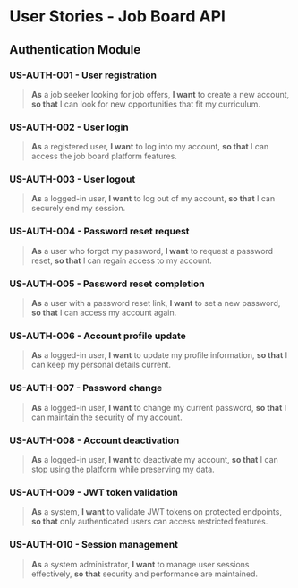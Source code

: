 # User Stories - Job Board API

## Authentication Module

### US-AUTH-001 - User registration
> **As** a job seeker looking for job offers,
> **I want** to create a new account,
> **so that** I can look for new opportunities that fit my curriculum.

### US-AUTH-002 - User login
> **As** a registered user,
> **I want** to log into my account,
> **so that** I can access the job board platform features.

### US-AUTH-003 - User logout
> **As** a logged-in user,
> **I want** to log out of my account,
> **so that** I can securely end my session.

### US-AUTH-004 - Password reset request
> **As** a user who forgot my password,
> **I want** to request a password reset,
> **so that** I can regain access to my account.

### US-AUTH-005 - Password reset completion
> **As** a user with a password reset link,
> **I want** to set a new password,
> **so that** I can access my account again.

### US-AUTH-006 - Account profile update
> **As** a logged-in user,
> **I want** to update my profile information,
> **so that** I can keep my personal details current.

### US-AUTH-007 - Password change
> **As** a logged-in user,
> **I want** to change my current password,
> **so that** I can maintain the security of my account.

### US-AUTH-008 - Account deactivation
> **As** a logged-in user,
> **I want** to deactivate my account,
> **so that** I can stop using the platform while preserving my data.

### US-AUTH-009 - JWT token validation
> **As** a system,
> **I want** to validate JWT tokens on protected endpoints,
> **so that** only authenticated users can access restricted features.

### US-AUTH-010 - Session management
> **As** a system administrator,
> **I want** to manage user sessions effectively,
> **so that** security and performance are maintained.